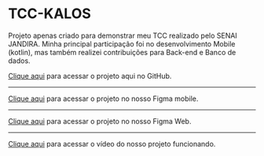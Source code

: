 # TCC-KALOS
Projeto apenas criado para demonstrar meu TCC realizado pelo SENAI JANDIRA.
Minha principal participação foi no desenvolvimento Mobile (kotlin), mas também realizei contribuições para Back-end e Banco de dados.

[Clique aqui](https://github.com/Kalos-TCC-2023) para acessar o projeto aqui no GitHub.

---

[Clique aqui](https://www.figma.com/design/6wMmgCPnRiSF0EXvk8FsJm/Kalos-App---aluno?node-id=0-1&t=U54JBlV0u4l3hFia-0) para acessar o projeto no nosso Figma mobile.

---

[Clique aqui](https://www.figma.com/design/OKunD5FhOzVoXT4E7Srmwu/Kalos?t=Lo6diImlH7gDBtQa-0) para acessar o projeto no nosso Figma Web.


---
[Clique aqui](https://drive.google.com/file/d/1NhoBPYW7cWMO1XyBcHExc27OVJTQrQjv/view) para acessar o vídeo do nosso projeto funcionando.




